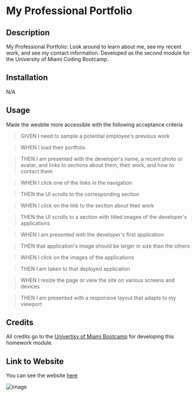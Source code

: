 
# My Professional Portfolio

## Description

My Professional Portfolio: Look around to learn about me, see my recent work, and see my contact information. Developed as the second module for the University of Miami Coding Bootcamp. 

## Installation

N/A

## Usage

Made the wesbite more accessible with the following acceptance criteria

>GIVEN I need to sample a potential employee's previous work  

>WHEN I load their portfolio

>THEN I am presented with the developer's name, a recent photo or avatar, and links to sections about them, their work, and how to contact them

>WHEN I click one of the links in the navigation

>THEN the UI scrolls to the corresponding section

>WHEN I click on the link to the section about their work

>THEN the UI scrolls to a section with titled images of the developer's applications

>WHEN I am presented with the developer's first application

>THEN that application's image should be larger in size than the others

>WHEN I click on the images of the applications

>THEN I am taken to that deployed application

>WHEN I resize the page or view the site on various screens and devices

>THEN I am presented with a responsive layout that adapts to my viewport


## Credits

All credits go to the [Univertisy of Miami Bootcamp](https://bootcamp.miami.edu/) for developing this homework module. 

## Link to Website

You can see the website [here](https://barrerse.github.io/My-Portfolio/)

![image](https://user-images.githubusercontent.com/108836644/194586415-717059d8-ab98-47ac-ac52-fc837352f03c.png)

